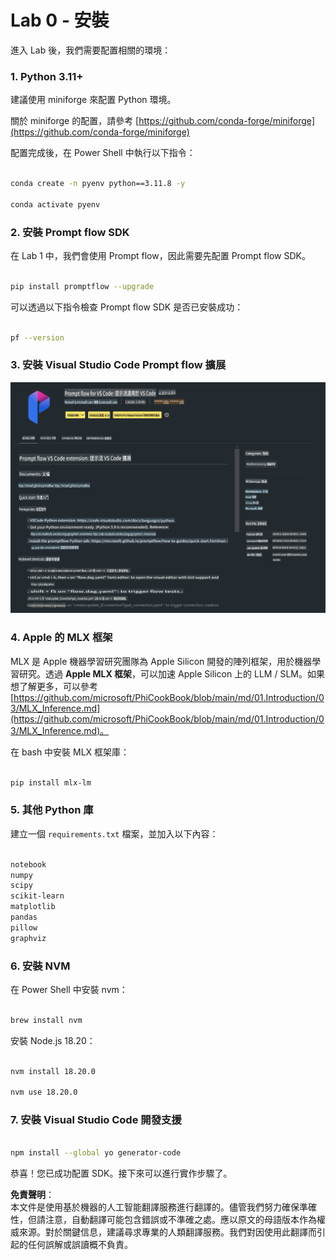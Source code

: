 # **Lab 0 - 安裝**

進入 Lab 後，我們需要配置相關的環境：

### **1. Python 3.11+**

建議使用 miniforge 來配置 Python 環境。

關於 miniforge 的配置，請參考 [https://github.com/conda-forge/miniforge](https://github.com/conda-forge/miniforge)

配置完成後，在 Power Shell 中執行以下指令：

```bash

conda create -n pyenv python==3.11.8 -y

conda activate pyenv

```

### **2. 安裝 Prompt flow SDK**

在 Lab 1 中，我們會使用 Prompt flow，因此需要先配置 Prompt flow SDK。

```bash

pip install promptflow --upgrade

```

可以透過以下指令檢查 Prompt flow SDK 是否已安裝成功：

```bash

pf --version

```

### **3. 安裝 Visual Studio Code Prompt flow 擴展**

![pf](../../../../../../../../../translated_images/pf_ext.fa065f22e1ee3e67157662d8be5241f346ddd83744045e3406d92b570e8d8b36.tw.png)

### **4. Apple 的 MLX 框架**

MLX 是 Apple 機器學習研究團隊為 Apple Silicon 開發的陣列框架，用於機器學習研究。透過 **Apple MLX 框架**，可以加速 Apple Silicon 上的 LLM / SLM。如果想了解更多，可以參考 [https://github.com/microsoft/PhiCookBook/blob/main/md/01.Introduction/03/MLX_Inference.md](https://github.com/microsoft/PhiCookBook/blob/main/md/01.Introduction/03/MLX_Inference.md)。

在 bash 中安裝 MLX 框架庫：

```bash

pip install mlx-lm

```

### **5. 其他 Python 庫**

建立一個 `requirements.txt` 檔案，並加入以下內容：

```txt

notebook
numpy 
scipy 
scikit-learn 
matplotlib 
pandas 
pillow 
graphviz

```

### **6. 安裝 NVM**

在 Power Shell 中安裝 nvm：

```bash

brew install nvm

```

安裝 Node.js 18.20：

```bash

nvm install 18.20.0

nvm use 18.20.0

```

### **7. 安裝 Visual Studio Code 開發支援**

```bash

npm install --global yo generator-code

```

恭喜！您已成功配置 SDK。接下來可以進行實作步驟了。

**免責聲明**：  
本文件是使用基於機器的人工智能翻譯服務進行翻譯的。儘管我們努力確保準確性，但請注意，自動翻譯可能包含錯誤或不準確之處。應以原文的母語版本作為權威來源。對於關鍵信息，建議尋求專業的人類翻譯服務。我們對因使用此翻譯而引起的任何誤解或誤讀概不負責。